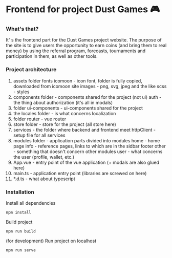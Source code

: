 # Frontend for project Dust Games 🎮

### What's that?

It' s the frontend part for the Dust Games project website. The purpose of the site is to give users the opportunity to earn coins (and bring them to real money) by using the referral program, forecasts, tournaments and participation in them, as well as other tools.

### Project architecture

1. assets folder
   fonts
   icomoon - icon font, folder is fully copied, downloaded from icomoon site
   images - png, svg, jpeg and the like
   scss - styles
2. components folder - components shared for the project (not ui)
   auth - the thing about authorization (it's all in modals)
3. folder ui-components - ui-components shared for the project
4. the locales folder - is what concerns localization
5. folder router - vue router
6. store folder - store for the project (all store here)
7. services - the folder where backend and frontend meet
   httpClient - setup file for all services
8. modules folder - application parts divided into modules
   home - home page
   info - reference pages, links to which are in the sidbar footer
   other - something that doesn't concern other modules
   user - what concerns the user (profile, wallet, etc.)
9. App.vue - entry point of the vue application (+ modals are also glued here)
10. main.ts - application entry point (libraries are screwed on here)
11. \*.d.ts - what about typescript

### Installation

Install all dependencies

```
npm install
```

Build project

```
npm run build
```

(for development) Run project on localhost

```
npm run serve
```
